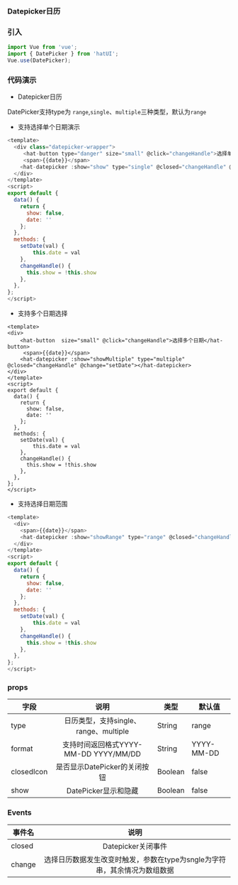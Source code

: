 ### Datepicker日历

### 引入

```js
import Vue from 'vue';
import { DatePicker } from 'hatUI';
Vue.use(DatePicker);
```

### 代码演示

- Datepicker日历

DatePicker支持type为 `range`,`single`、`multiple`三种类型，默认为`range`

- 支持选择单个日期演示
```js
<template>
  <div class="datepicker-wrapper">
     <hat-button type="danger" size="small" @click="changeHandle">选择单个日期</hat-button>
     <span>{{date}}</span>
    <hat-datepicker :show="show" type="single" @closed="changeHandle" @change="setDate"></hat-datepicker>
  </div>
</template>
<script>
export default {
  data() {
    return {
      show: false,
      date: ''
    };
  },
  methods: {
    setDate(val) {
        this.date = val
    },
    changeHandle() {
      this.show = !this.show
    },
  },
};
</script>
```
- 支持多个日期选择

```vue
<template>
<div>
    <hat-button  size="small" @click="changeHandle">选择多个日期</hat-button>
     <span>{{date}}</span>
    <hat-datepicker :show="showMultiple" type="multiple" @closed="changeHandle" @change="setDate"></hat-datepicker>
</div>
</template>
<script>
export default {
  data() {
    return {
      show: false,
      date: ''
    };
  },
  methods: {
    setDate(val) {
        this.date = val
    },
    changeHandle() {
      this.show = !this.show
    },
  },
};
</script>
```
- 支持选择日期范围

```js
<template>
  <div>
    <span>{{date}}</span>
    <hat-datepicker :show="showRange" type="range" @closed="changeHandle" @change="setDate"></hat-datepicker>
  </div>
</template>
<script>
export default {
  data() {
    return {
      show: false,
      date: ''
    };
  },
  methods: {
    setDate(val) {
        this.date = val
    },
    changeHandle() {
      this.show = !this.show
    },
  },
};
</script>

```

### props

| 字段    | 说明    | 类型 |默认值|
| ------------- |:-------------:| -----|-------|
| type  | 日历类型，支持single、range、multiple | String |range|
| format  | 支持时间返回格式YYYY-MM-DD YYYY/MM/DD   |  String |YYYY-MM-DD|
| closedIcon | 是否显示DatePicker的关闭按钮   | Boolean| false|
|show|DatePicker显示和隐藏|Boolean|false|

### Events

| 事件名    | 说明   |
| ------------- |:-------------:|
| closed  | Datepicker关闭事件 | 
| change  |  选择日历数据发生改变时触发，参数在type为sngle为字符串，其余情况为数组数据 | 

<ClientOnly>
  <demo componentName="dialog" />
</ClientOnly>

